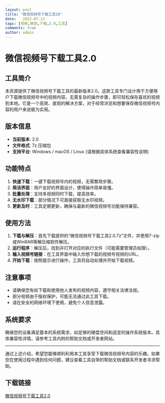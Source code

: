 ```yaml
---
layout: post
title: "微信视频号下载工具20"
date:   2022-07-12
tags: [视频,微信,下载,2.0,工具]
comments: true
author: admin
---
```

# 微信视频号下载工具2.0

## 工具简介

本资源提供了微信视频号下载工具的最新版本2.0。这款工具专门设计用于方便用户下载微信视频号中的视频内容，无需复杂的操作步骤，即可轻松保存喜欢的视频到本地。它是一个高效、直观的解决方案，对于经常浏览和想要保存微信视频号内容的用户来说极为实用。

## 版本信息

- **当前版本**: 2.0
- **文件格式**: 7z 压缩包
- **支持平台**: Windows / macOS / Linux (请根据具体系统查看兼容性说明)

## 功能特点

1. **快速下载**：一键下载视频号内的视频，无需繁琐步骤。
2. **简洁界面**：用户友好的界面设计，使得操作简单易懂。
3. **批量处理**：支持多视频同时下载，提高效率。
4. **无水印下载**：部分情况下可直接获取无水印视频。
5. **更新及时**：工具定期更新，确保与最新的微信视频号功能保持兼容。

## 使用方法

1. **下载与解压**：首先下载提供的“微信视频号下载工具2.0.7z”文件，并使用7-zip或WinRAR等解压缩软件解压。
2. **运行程序**：解压后，找到并打开对应的执行文件（可能需要管理员权限）。
3. **输入视频号链接**：在工具界面中输入你想下载的视频号视频的URL。
4. **开始下载**：按照提示进行操作，工具将自动处理并开始下载视频。

## 注意事项

- 请确保您有权下载和使用他人发布的视频内容，遵守相关法律法规。
- 部分视频由于版权保护，可能无法通过此工具下载。
- 请在安全的网络环境下使用，避免个人信息泄露。

## 系统要求

确保您的设备满足基本的系统需求，如足够的硬盘空间和适宜的操作系统版本。具体兼容性详情，请参考工具内附的帮助文档或开发者网站。

---

通过上述介绍，希望您能够顺利利用本工具享受下载微信视频号内容的乐趣。如果您在使用过程中遇到任何问题，建议查看工具自带的帮助文档或联系开发者寻求帮助。

## 下载链接

[微信视频号下载工具2.0](https://pan.quark.cn/s/884dcea0fb29)